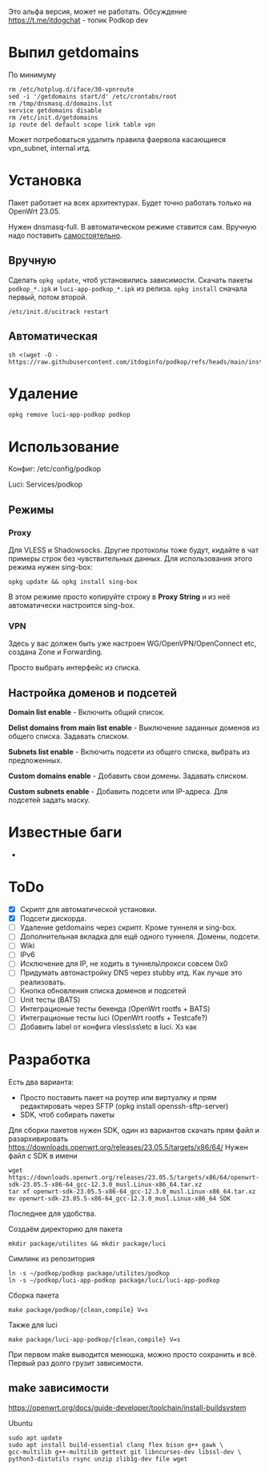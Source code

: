Это альфа версия, может не работать. Обсуждение https://t.me/itdogchat - топик Podkop dev

# Выпил getdomains
По минимуму
```
rm /etc/hotplug.d/iface/30-vpnroute
sed -i '/getdomains start/d' /etc/crontabs/root
rm /tmp/dnsmasq.d/domains.lst
service getdomains disable
rm /etc/init.d/getdomains
ip route del default scope link table vpn
```

Может потребоваться удалить правила фаервола касающиеся vpn_subnet, internal итд.

# Установка
Пакет работает на всех архитектурах.
Будет точно работать только на OpenWrt 23.05.

Нужен dnsmasq-full. В автоматическом режиме ставится сам. Вручную надо поставить [самостоятельно](https://github.com/itdoginfo/podkop/blob/952dd6215a2a83d65937cf9e33534c42809091ed/install.sh#L20).

## Вручную
Сделать `opkg update`, чтоб установились зависимости.
Скачать пакеты `podkop_*.ipk` и `luci-app-podkop_*.ipk` из релиза. `opkg install` сначала первый, потом второй.

```
/etc/init.d/ucitrack restart
```

## Автоматическая
```
sh <(wget -O - https://raw.githubusercontent.com/itdoginfo/podkop/refs/heads/main/install.sh)
```

# Удаление
```
opkg remove luci-app-podkop podkop
```

# Использование
Конфиг: /etc/config/podkop

Luci: Services/podkop

## Режимы

### Proxy
Для VLESS и Shadowsocks. Другие протоколы тоже будут, кидайте в чат примеры строк без чувствительных данных.
Для использования этого режима нужен sing-box:
```
opkg update && opkg install sing-box
```

В этом режиме просто копируйте строку в **Proxy String** и из неё автоматически настроится sing-box.

### VPN
Здесь у вас должен быть уже настроен WG/OpenVPN/OpenConnect etc, создана Zone и Forwarding.

Просто выбрать интерфейс из списка.

## Настройка доменов и подсетей
**Domain list enable** - Включить общий список.

**Delist domains from main list enable** - Выключение заданных доменов из общего списка. Задавать списком.

**Subnets list enable** - Включить подсети из общего списка, выбрать из предложенных.

**Custom domains enable** - Добавить свои домены. Задавать списком.

**Custom subnets enable** - Добавить подсети или IP-адреса. Для подсетей задать маску.

# Известные баги
-

# ToDo
- [x] Скрипт для автоматической установки.
- [x] Подсети дискорда.
- [ ] Удаление getdomains через скрипт. Кроме туннеля и sing-box.
- [ ] Дополнительная вкладка для ещё одного туннеля. Домены, подсети.
- [ ] Wiki
- [ ] IPv6
- [ ] Исключение для IP, не ходить в туннель\прокси совсем 0x0
- [ ] Придумать автонастройку DNS через stubby итд. Как лучше это реализовать.
- [ ] Кнопка обновления списка доменов и подсетей
- [ ] Unit тесты (BATS)
- [ ] Интеграционые тесты бекенда (OpenWrt rootfs + BATS)
- [ ] Интеграционые тесты luci (OpenWrt rootfs + Testcafe?)
- [ ] Добавить label от конфига vless\ss\etc в luci. Хз как

# Разработка
Есть два варианта:
- Просто поставить пакет на роутер или виртуалку и прям редактировать через SFTP (opkg install openssh-sftp-server)
- SDK, чтоб собирать пакеты

Для сборки пакетов нужен SDK, один из вариантов скачать прям файл и разархивировать
https://downloads.openwrt.org/releases/23.05.5/targets/x86/64/
Нужен файл с SDK в имени

```
wget https://downloads.openwrt.org/releases/23.05.5/targets/x86/64/openwrt-sdk-23.05.5-x86-64_gcc-12.3.0_musl.Linux-x86_64.tar.xz
tar xf openwrt-sdk-23.05.5-x86-64_gcc-12.3.0_musl.Linux-x86_64.tar.xz
mv openwrt-sdk-23.05.5-x86-64_gcc-12.3.0_musl.Linux-x86_64 SDK
```
Последнее для удобства.

Создаём директорию для пакета
```
mkdir package/utilites && mkdir package/luci
```

Симлинк из репозитория
```
ln -s ~/podkop/podkop package/utilites/podkop
ln -s ~/podkop/luci-app-podkop package/luci/luci-app-podkop
```

Сборка пакета
```
make package/podkop/{clean,compile} V=s
```

Также для luci
```
make package/luci-app-podkop/{clean,compile} V=s
```

При первом make выводится менюшка, можно просто сохранить и всё. Первый раз долго грузит зависимости.

## make зависимости
https://openwrt.org/docs/guide-developer/toolchain/install-buildsystem

Ubuntu
```
sudo apt update
sudo apt install build-essential clang flex bison g++ gawk \
gcc-multilib g++-multilib gettext git libncurses-dev libssl-dev \
python3-distutils rsync unzip zlib1g-dev file wget
```